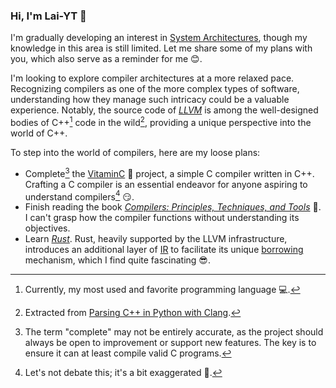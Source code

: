 ### Hi, I'm Lai-YT 👋

I'm gradually developing an interest in [System Architectures](https://en.wikipedia.org/wiki/Systems_architecture), though my knowledge in this area is still limited.
Let me share some of my plans with you, which also serve as a reminder for me 😊.

I'm looking to explore compiler architectures at a more relaxed pace. Recognizing compilers as one of the more complex types of software, understanding how they manage such intricacy could be a valuable experience. Notably, the source code of _[LLVM](https://llvm.org/)_ is among the well-designed bodies of C++[^1] code in the wild[^2], providing a unique perspective into the world of C++.

To step into the world of compilers, here are my loose plans:
- Complete[^3] the [VitaminC](https://github.com/fruits-lab/VitaminC) 🍋 project, a simple C compiler written in C++. Crafting a C compiler is an essential endeavor for anyone aspiring to understand compilers[^4] 😏.
- Finish reading the book _[Compilers: Principles, Techniques, and Tools](https://en.wikipedia.org/wiki/Compilers:_Principles,_Techniques,_and_Tools)_ 🐉. I can't grasp how the compiler functions without understanding its objectives.
- Learn _[Rust](https://www.rust-lang.org/)_. Rust, heavily supported by the LLVM infrastructure, introduces an additional layer of [IR](https://en.wikipedia.org/wiki/Intermediate_representation) to facilitate its unique [borrowing](https://doc.rust-lang.org/book/ch04-02-references-and-borrowing.html) mechanism, which I find quite fascinating 😎.

[^1]: Currently, my most used and favorite programming language 💻.
[^2]: Extracted from [Parsing C++ in Python with Clang](https://eli.thegreenplace.net/2011/07/03/parsing-c-in-python-with-clang).
[^3]: The term "complete" may not be entirely accurate, as the project should always be open to improvement or support new features. The key is to ensure it can at least compile valid C programs.
[^4]: Let's not debate this; it's a bit exaggerated 🙏.
